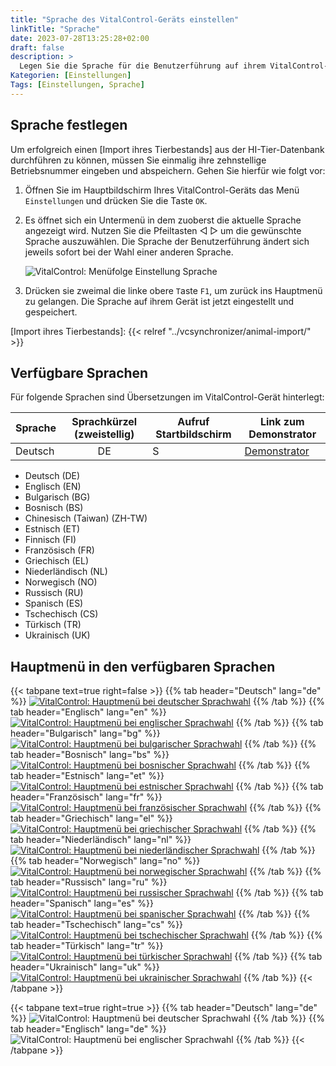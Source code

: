 ```yaml
---
title: "Sprache des VitalControl-Geräts einstellen"
linkTitle: "Sprache"
date: 2023-07-28T13:25:28+02:00
draft: false
description: >
  Legen Sie die Sprache für die Benutzerführung auf ihrem VitalControl-Gerät fest.
Kategorien: [Einstellungen]
Tags: [Einstellungen, Sprache]
---
```

## Sprache festlegen

Um erfolgreich einen [Import ihres Tierbestands] aus der HI-Tier-Datenbank durchführen zu können, müssen Sie einmalig ihre zehnstellige Betriebsnummer eingeben und abspeichern. Gehen Sie hierfür wie folgt vor:

1. Öffnen Sie im Hauptbildschirm Ihres VitalControl-Geräts das Menü `Einstellungen` und drücken Sie die Taste `OK`.

2. Es öffnet sich ein Untermenü in dem zuoberst die aktuelle Sprache angezeigt wird. Nutzen Sie die Pfeiltasten ◁ ▷ um die gewünschte Sprache auszuwählen. Die Sprache der Benutzerführung ändert sich jeweils sofort bei der Wahl einer anderen Sprache.

   ![VitalControl: Menüfolge Einstellung Sprache](../bilder/sprachwahl.png "Sprache einstellen")

3. Drücken sie zweimal die linke obere `T`aste `F1`, um zurück ins Hauptmenü zu gelangen. Die Sprache auf ihrem Gerät ist jetzt eingestellt und gespeichert.

[Import ihres Tierbestands]: {{< relref "../vcsynchronizer/animal-import/" >}}

## Verfügbare Sprachen

Für folgende Sprachen sind Übersetzungen im VitalControl-Gerät hinterlegt:

| Sprache     | Sprachkürzel (zweistellig) | Aufruf Startbildschirm | Link zum Demonstrator |
|-------------|:--------------------------:|------------------------|-----------------------|
| Deutsch     | DE                         | S                  |  [Demonstrator](/demo/) |

- Deutsch (DE)
- Englisch (EN)
- Bulgarisch (BG)
- Bosnisch (BS)
- Chinesisch (Taiwan)  (ZH-TW)
- Estnisch (ET)
- Finnisch (FI)
- Französisch (FR)
- Griechisch (EL)
- Niederländisch (NL)
- Norwegisch (NO)
- Russisch (RU)
- Spanisch (ES)
- Tschechisch (CS)
- Türkisch (TR)
- Ukrainisch (UK)

## Hauptmenü in den verfügbaren Sprachen

{{< tabpane text=true right=false >}}
  {{% tab header="Deutsch" lang="de" %}}
[![VitalControl: Hauptmenü bei deutscher Sprachwahl](../bilder/deutsch.png "Hauptmenü - Deutsch")](/demo/ "Demonstrator VitalControl (DE)")
  {{% /tab %}}
  {{% tab header="Englisch" lang="en" %}}
[![VitalControl: Hauptmenü bei englischer Sprachwahl](../bilder/englisch.png "Hauptmenü - Englisch")](/en/demo/ "Demonstrator VitalControl (EN)")
  {{% /tab %}}
  {{% tab header="Bulgarisch" lang="bg" %}}
[![VitalControl: Hauptmenü bei bulgarischer Sprachwahl](../bilder/bulgarisch.png "Hauptmenü - Bulgarisch")](/bg/demo/ "Demonstrator VitalControl (BG)")
  {{% /tab %}}
  {{% tab header="Bosnisch" lang="bs" %}}
[![VitalControl: Hauptmenü bei bosnischer Sprachwahl](../bilder/bosnisch.png "Hauptmenü - Bosnisch")](/bs/demo/ "Demonstrator VitalControl (BS)")
  {{% /tab %}}
  {{% tab header="Estnisch" lang="et" %}}
[![VitalControl: Hauptmenü bei estnischer Sprachwahl](../bilder/estnisch.png "Hauptmenü - Estnisch")](/et/demo/ "Demonstrator VitalControl (ET)")
  {{% /tab %}}
  {{% tab header="Französisch" lang="fr" %}}
[![VitalControl: Hauptmenü bei französischer Sprachwahl](../bilder/franzoesisch.png "Hauptmenü - Französisch")](/fr/demo/ "Demonstrator VitalControl (FR)")
  {{% /tab %}}
  {{% tab header="Griechisch" lang="el" %}}
[![VitalControl: Hauptmenü bei griechischer Sprachwahl](../bilder/griechisch.png "Hauptmenü - Griechisch")](/el/demo/ "Demonstrator VitalControl (EL)")
  {{% /tab %}}
  {{% tab header="Niederländisch" lang="nl" %}}
[![VitalControl: Hauptmenü bei niederländischer Sprachwahl](../bilder/niederlaendisch.png "Hauptmenü - Niederländisch")](/nl/demo/ "Demonstrator VitalControl (NL)")
  {{% /tab %}}
  {{% tab header="Norwegisch" lang="no" %}}
[![VitalControl: Hauptmenü bei norwegischer Sprachwahl](../bilder/norwegisch.png "Hauptmenü - Norwegisch")](/no/demo/ "Demonstrator VitalControl (NO)")
  {{% /tab %}}
  {{% tab header="Russisch" lang="ru" %}}
[![VitalControl: Hauptmenü bei russischer Sprachwahl](../bilder/russisch.png "Hauptmenü - Russisch")](/ru/demo/ "Demonstrator VitalControl (RU)")
  {{% /tab %}}
  {{% tab header="Spanisch" lang="es" %}}
[![VitalControl: Hauptmenü bei spanischer Sprachwahl](../bilder/spanisch.png "Hauptmenü - Spanisch")](/es/demo/ "Demonstrator VitalControl (ES)")
  {{% /tab %}}
  {{% tab header="Tschechisch" lang="cs" %}}
[![VitalControl: Hauptmenü bei tschechischer Sprachwahl](../bilder/tschechisch.png "Hauptmenü - Tschechisch")](/cs/demo/ "Demonstrator VitalControl (CS)")
  {{% /tab %}}
  {{% tab header="Türkisch" lang="tr" %}}
[![VitalControl: Hauptmenü bei türkischer Sprachwahl](../bilder/tuerkisch.png "Hauptmenü - Türkisch")](/tr/demo/ "Demonstrator VitalControl (TR)")
  {{% /tab %}}
  {{% tab header="Ukrainisch" lang="uk" %}}
[![VitalControl: Hauptmenü bei ukrainischer Sprachwahl](../bilder/ukrainisch.png "Hauptmenü - Ukrainisch")](/uk/demo/ "Demonstrator VitalControl (UK)")
  {{% /tab %}}
{{< /tabpane >}}

{{< tabpane text=true right=true >}}
  {{% tab header="Deutsch" lang="de" %}}
![VitalControl: Hauptmenü bei deutscher Sprachwahl](../bilder/deutsch.png "Hauptmenü - Deutsch")
  {{% /tab %}}
  {{% tab header="Englisch" lang="de" %}}
![VitalControl: Hauptmenü bei englischer Sprachwahl](../bilder/englisch.png "Hauptmenü - Deutsch")
  {{% /tab %}}
{{< /tabpane >}}
